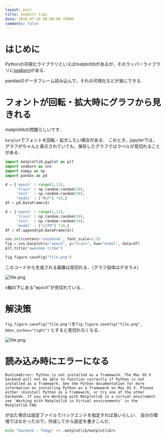 ```yaml
---
layout: post
title: Seaborn tips
date: 2016-07-18 00:00:00 +0900
comments: false
---
```


# はじめに

Pythonの可視化ライブラリといえばmatplotlibがあるが，そのラッパーライブラリに[seaborn](https://stanford.edu/~mwaskom/software/seaborn/)がある．

pandasのデータフレーム読み込んで，それの可視化などが楽にできる．


# フォントが回転・拡大時にグラフから見きれる

matplotlibの問題らしいです．

`barplot`でフォントを回転・拡大したい場合がある．
このとき，jupyterでは，グラフがちゃんと表示されていても，保存したグラフではラベルが見切れることがある．

```python
import matplotlib.pyplot as plt
import seaborn as sns
import numpy as np
import pandas as pd

d = {'epoch' : range(1,11),
     'train' : np.random.random(10),
     'test'  : np.random.random(10),
     'model' : ["MLP"] *10,}
df = pd.DataFrame(d)

d = {'epoch' : range(1,11),
     'train' : np.random.random(10),
     'test'  : np.random.random(10),
     'model' : ["LSTM"] *10,}
df = df.append(pd.DataFrame(d))

sns.set(context='notebook', font_scale=2.5)
fig = sns.barplot(x="epoch", y="train", hue="model", data=df)
plt.title("awesome titme")

fig.figure.savefig("file.png")
```

このコードから生成される画像は見切れる．（グラフ自体はデタラメ）

![file.png](https://qiita-image-store.s3.amazonaws.com/0/72604/7d8a622b-786a-c133-f36f-32fb8cd9e66a.png)

x軸の下にある"epoch"が見切れている．

# 解決策


`fig.figure.savefig("file.png")`を`fig.figure.savefig("file.png",  bbox_inches="tight")` とすると見切れなくなる．

![file.png](https://qiita-image-store.s3.amazonaws.com/0/72604/67f018c2-dae6-3bc5-9e29-74893613ff14.png)

# 読み込み時にエラーになる

```
RuntimeError: Python is not installed as a framework. The Mac OS X backend will not be able to function correctly if Python is not installed as a framework. See the Python documentation for more information on installing Python as a framework on Mac OS X. Please either reinstall Python as a framework, or try one of the other backends. If you are Working with Matplotlib in a virtual enviroment see 'Working with Matplotlib in Virtual environments' in the Matplotlib FAQ
```

が出た場合は設定ファイルでバックエンドを指定すれば良いらしい．
自分の環境ではなかったので，作成してから設定を書きこんだ．

```sh
echo "backend : TkAgg" >> .matplotlib/matplotlibrc
```
